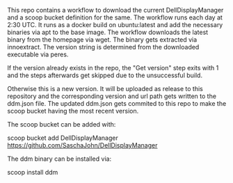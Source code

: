 This repo contains a workflow to download the current DellDisplayManager and a scoop bucket definition for the same.
The workflow runs each day at 2:30 UTC.
It runs as a docker build on ubuntu:latest and add the necessary binaries via apt to the base image.
The workflow downloads the latest binary from the homepage via wget.
The binary gets extracted via innoextract. 
The version string is determined from the downloaded executable via peres.

If the version already exists in the repo, the "Get version" step exits with 1 and the steps afterwards get skipped due to the unsuccessful build. 

Otherwise this is a new version. 
It will be uploaded as release to this repository and the corresponding version and url path gets written to the ddm.json file.
The updated ddm.json gets commited to this repo to make the scoop bucket having the most recent version.

The scoop bucket can be added with:

scoop bucket add DellDisplayManager https://github.com/SaschaJohn/DellDisplayManager

The ddm binary can be installed via:

scoop install ddm
